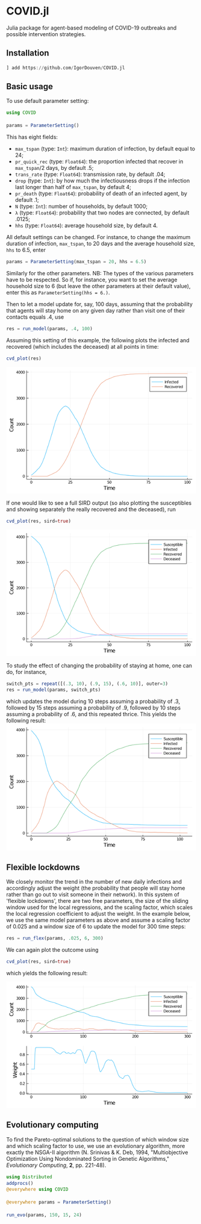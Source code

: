 # COVID.jl

Julia package for agent-based modeling of COVID-19 outbreaks and possible intervention strategies.

## Installation
```julia
] add https://github.com/IgorDouven/COVID.jl
```
## Basic usage
To use default parameter setting:
```julia
using COVID

params = ParameterSetting()
```
This has eight fields:
- `max_tspan` (type: `Int`): maximum duration of infection, by default equal to 24;
- `pr_quick_rec` (type: `Float64`): the proportion infected that recover in `max_tspan`/2 days, by default .5;
- `trans_rate` (type: `Float64`): transmission rate, by default .04;
- `drop` (type: `Int`): by how much the infectiousness drops if the infection last longer than half of `max_tspan`, by default 4;
- `pr_death` (type: `Float64`): probability of death of an infected agent, by default .1;
- `N` (type: `Int`): number of households, by default 1000;
- `λ` (type: `Float64`): probability that two nodes are connected, by default .0125;
- `hhs` (type: `Float64`): average household size, by default 4.

All default settings can be changed. For instance, to change the maximum duration of infection, `max_tspan`, to 20 days and the average household size, `hhs` to 6.5, enter
```julia
params = ParameterSetting(max_tspan = 20, hhs = 6.5)
```
Similarly for the other parameters. NB: The types of the various parameters have to be respected. So if, for instance, you want to set the average household size to 6 (but leave the other parameters at their default value), enter this as `ParameterSetting(hhs = 6.)`.

Then to let a model update for, say, 100 days, assuming that the probability that agents will stay home on any given day rather than visit one of their contacts equals .4, use
```julia
res = run_model(params, .4, 100)
```

Assuming this setting of this example, the following plots the infected and recovered (which includes the deceased) at all points in time:
```julia
cvd_plot(res)
```
![Results of updating the model for 100 time steps, showing the infected and recovered](./doc/IR.png)

If one would like to see a full SIRD output (so also plotting the susceptibles and showing separately the really recovered and the deceased), run
```julia
cvd_plot(res, sird=true)
```
![Same results, now showing also the susceptibles and separating the really recovered from the deceased](./doc/SIRD.png)

To study the effect of changing the probability of staying at home, one can do, for instance,
```julia
switch_pts = repeat([(.3, 10), (.9, 15), (.6, 10)], outer=3) 
res = run_model(params, switch_pts)
```
which updates the model during 10 steps assuming a probability of .3, followed by 15 steps assuming a probability of .9, followed by 10 steps assuming a probability of .6, and this repeated thrice. This yields the following result:
![Updating the model while switching the stay-at-home probability at various points in time](./doc/switch_SIRD.png)

## Flexible lockdowns
We closely monitor the trend in the number of new daily infections and accordingly adjust the weight (the probability that people will stay home rather than go out to visit someone in their network). In this system of 'flexible lockdowns', there are two free parameters, the size of the sliding window used for the local regressions, and the scaling factor, which scales the local regression coefficient to adjust the weight. In the example below, we use the same model parameters as above and assume a scaling factor of 0.025 and a window size of 6 to update the model for 300 time steps:
```julia
res = run_flex(params, .025, 6, 300)
```

We can again plot the outcome using
```julia
cvd_plot(res, sird=true)
```

which yields the following result:

![Flexible lockdowns, upper row showing results, bottom row showing weight](./doc/flex.png)

## Evolutionary computing
To find the Pareto-optimal solutions to the question of which window size and which scaling factor to use, we use an evolutionary algorithm, more exactly the NSGA-II algorithm (N. Srinivas & K. Deb, 1994, "Multiobjective Optimization Using Nondominated Sorting in Genetic Algorithms," _Evolutionary Computing_, **2**, pp. 221-48).

```julia
using Distributed
addprocs()
@everywhere using COVID

@everywhere params = ParameterSetting()

run_evo(params, 150, 15, 24)
```
